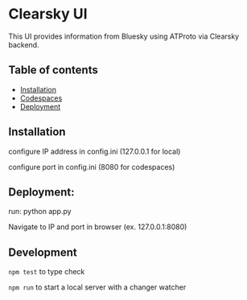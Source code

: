 # Clearsky UI

This UI provides information from Bluesky using ATProto via Clearsky backend.

## Table of contents

- [Installation](#installation)
- [Codespaces](#codespaces)
- [Deployment](#deployment)

## Installation

configure IP address in config.ini (127.0.0.1 for local)

configure port in config.ini (8080 for codespaces)

## Deployment:
run: python app.py

Navigate to IP and port in browser (ex. 127.0.0.1:8080)

## Development

`npm test` to type check

`npm run` to start a local server with a changer watcher